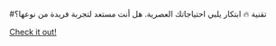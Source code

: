 #تقنية 🔥 ابتكار يلبي احتياجاتك العصرية. هل أنت مستعد لتجربة فريدة من نوعها؟

[Check it out!](https://www.facebook.com/share/17TW2PL6Tj/)